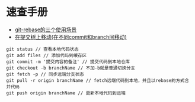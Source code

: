# 速查手册

- [git-rebase的三个使用场景](git/rebase.md)
- [在提交树上移动(在不同commit和branch间移动)](git/pointer.md)

```shell
git status // 查看本地代码状态
git add files // 添加代码到缓存区
git commit -m '提交内容的备注' // 提交代码到本地仓库
git checkout -b branchName // 不加-b就是普通切换分支
git fetch -p // 同步远端分支状态
git pull -r origin branchName // fetch远端代码到本地，并且以rebase的方式合并代码
git push origin branchName // 更新本地代码到远端
```

